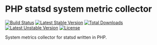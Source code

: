 # PHP statsd system metric collector

[![Build Status](https://travis-ci.org/petrica/php-statsd-system.svg?branch=master)](https://travis-ci.org/petrica/php-statsd-system)
[![Latest Stable Version](https://poser.pugx.org/petrica/statsd-system/v/stable)](https://packagist.org/packages/petrica/statsd-system)
[![Total Downloads](https://poser.pugx.org/petrica/statsd-system/downloads)](https://packagist.org/packages/petrica/statsd-system)
[![Latest Unstable Version](https://poser.pugx.org/petrica/statsd-system/v/unstable)](https://packagist.org/packages/petrica/statsd-system)
[![License](https://poser.pugx.org/petrica/statsd-system/license)](https://packagist.org/packages/petrica/statsd-system)

System metrics collector for statsd written in PHP.
